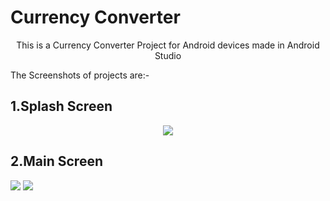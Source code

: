 # Currency Converter
<p style="text-align:center">This is a Currency Converter Project for Android devices made in Android Studio</p>
<p>The Screenshots of projects are:-</p>
<h2>1.Splash Screen</h2>
<p align="center">
<img src="https://user-images.githubusercontent.com/107548404/187040480-19af906f-90da-40ee-81d9-e02c2979a941.jpeg">
</p>
<h2>2.Main Screen</h2>

<img src="https://user-images.githubusercontent.com/107548404/187040601-04406800-e6ab-47b8-9ebc-36413a2bfeac.jpeg">
 <img src="https://user-images.githubusercontent.com/107548404/187040674-04e62a91-714b-442c-aa11-baaef22ba417.jpeg">


